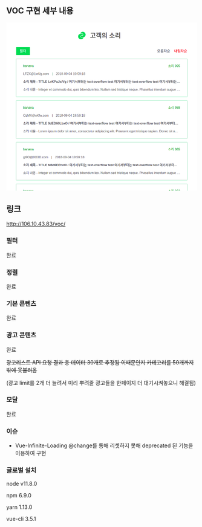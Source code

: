 
## VOC 구현 세부 내용

![main](./main.png)

## 링크

http://106.10.43.83/voc/

### 필터

완료

### 정렬

완료

### 기본 콘텐츠

완료

### 광고 콘텐츠

완료

~~광고리스트 API 요청 결과 총 데이터 30개로 추정됨 이때문인지 카테고리를 50개까지밖에 못불러옴~~

(광고 limit를 2개 더 늘려서 미리 뿌려줄 광고들을 한페이지 더 대기시켜놓으니 해결됨)

### 모달

완료

### 이슈

- Vue-Infinite-Loading @change를 통해 리셋하지 못해 deprecated 된 기능을 이용하여 구현

### 글로벌 설치

node v11.8.0

npm 6.9.0

yarn 1.13.0

vue-cli 3.5.1
